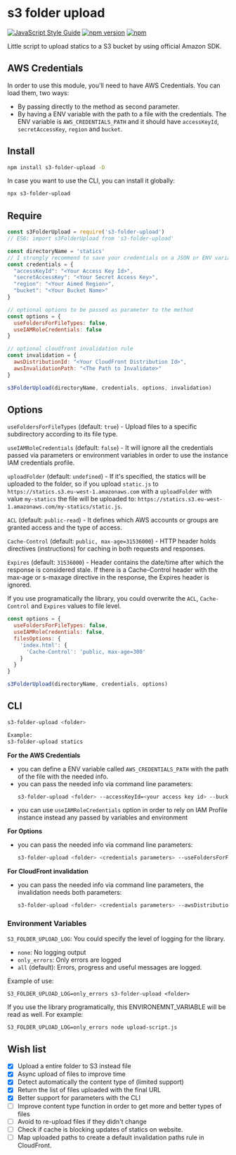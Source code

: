 # s3 folder upload

[![JavaScript Style Guide](https://img.shields.io/badge/code%20style-standard-brightgreen.svg)](http://standardjs.com/)
[![npm version](https://badge.fury.io/js/s3-folder-upload.svg)](https://badge.fury.io/js/s3-folder-upload)
[![npm](https://img.shields.io/npm/dm/s3-folder-upload.svg?maxAge=2592000)]()

Little script to upload statics to a S3 bucket by using official Amazon SDK.

## AWS Credentials

In order to use this module, you'll need to have AWS Credentials. You can load them, two ways:

* By passing directly to the method as second parameter.
* By having a ENV variable with the path to a file with the credentials.
  The ENV variable is `AWS_CREDENTIALS_PATH` and it should have `accessKeyId`, `secretAccessKey`, `region` and `bucket`.

## Install

```bash
npm install s3-folder-upload -D
```

In case you want to use the CLI, you can install it globally:

```bash
npx s3-folder-upload
```

## Require
```javascript
const s3FolderUpload = require('s3-folder-upload')
// ES6: import s3FolderUpload from 's3-folder-upload'

const directoryName = 'statics'
// I strongly recommend to save your credentials on a JSON or ENV variables, or command line args
const credentials = {
  "accessKeyId": "<Your Access Key Id>",
  "secretAccessKey": "<Your Secret Access Key>",
  "region": "<Your Aimed Region>",
  "bucket": "<Your Bucket Name>"
}

// optional options to be passed as parameter to the method
const options = {
  useFoldersForFileTypes: false,
  useIAMRoleCredentials: false
}

// optional cloudfront invalidation rule
const invalidation = {
  awsDistributionId: "<Your CloudFront Distribution Id>",
  awsInvalidationPath: "<The Path to Invalidate>"
}

s3FolderUpload(directoryName, credentials, options, invalidation)
```

## Options
`useFoldersForFileTypes` (default: `true`) - Upload files to a specific subdirectory according to its file type.

`useIAMRoleCredentials` (default: `false`) - It will ignore all the credentials passed via parameters or environment variables in order to use the instance IAM credentials profile.

`uploadFolder` (default: `undefined`) - If it's specified, the statics will be uploaded to the folder, so if you upload `static.js` to `https://statics.s3.eu-west-1.amazonaws.com` with a `uploadFolder` with value `my-statics` the file will be uploaded to: `https://statics.s3.eu-west-1.amazonaws.com/my-statics/static.js`.

`ACL` (default: `public-read`) - It defines which AWS accounts or groups are granted access and the type of access.

`Cache-Control` (default: `public, max-age=31536000`) - HTTP header holds directives (instructions) for caching in both requests and responses.

`Expires` (default: `31536000`) - Header contains the date/time after which the response is considered stale. If there is a Cache-Control header with the max-age or s-maxage directive in the response, the Expires header is ignored.

If you use programatically the library, you could overwrite the `ACL`, `Cache-Control` and `Expires` values to file level.

```javascript
const options = {
  useFoldersForFileTypes: false,
  useIAMRoleCredentials: false,
  filesOptions: {
    'index.html': {
      'Cache-Control': 'public, max-age=300'
    }
  }
}

s3FolderUpload(directoryName, credentials, options)
```

## CLI
```bash
s3-folder-upload <folder>

Example:
s3-folder-upload statics
```

**For the AWS Credentials**

* you can define a ENV variable called `AWS_CREDENTIALS_PATH` with the path of the file with the needed info.
* you can pass the needed info via command line parameters:
    ```bash
    s3-folder-upload <folder> --accessKeyId=<your access key id> --bucket=<destination bucket> --region=<region> --secretAccessKey=<your secret access key>
    ```
* you can use `useIAMRoleCredentials` option in order to rely on IAM Profile instance instead any passed by variables and environment

**For Options**

* you can pass the needed info via command line parameters:
    ```bash
    s3-folder-upload <folder> <credentials parameters> --useFoldersForFileTypes=false
    ```

**For CloudFront invalidation**

* you can pass the needed info via command line parameters, the invalidation needs both parameters:
    ```bash
    s3-folder-upload <folder> <credentials parameters> --awsDistributionId=<distributionId> --awsInvalidationPath="/js/*"

### Environment Variables
`S3_FOLDER_UPLOAD_LOG`: You could specify the level of logging for the library.
* `none`: No logging output
* `only_errors`: Only errors are logged
* `all` (default): Errors, progress and useful messages are logged.

Example of use:
```
S3_FOLDER_UPLOAD_LOG=only_errors s3-folder-upload <folder>
```

If you use the library programatically, this ENVIRONEMNT_VARIABLE will be read as well. For example:

```
S3_FOLDER_UPLOAD_LOG=only_errors node upload-script.js
```

## Wish list

- [x] Upload a entire folder to S3 instead file
- [x] Async upload of files to improve time
- [x] Detect automatically the content type of (limited support)
- [x] Return the list of files uploaded with the final URL
- [x] Better support for parameters with the CLI
- [ ] Improve content type function in order to get more and better types of files
- [ ] Avoid to re-upload files if they didn't change
- [ ] Check if cache is blocking updates of statics on website.
- [ ] Map uploaded paths to create a default invalidation paths rule in CloudFront.

